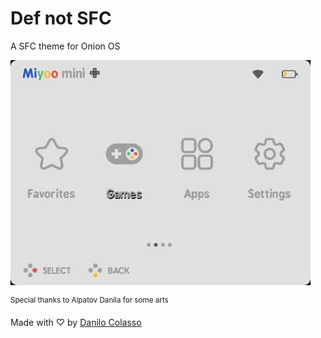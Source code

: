 # Def not SFC
A SFC theme for Onion OS

![Preview](preview.png)

<sup>Special thanks to Alpatov Danila for some arts</sup>

Made with ♡ by [Danilo Colasso](https://github.com/danilocolasso)